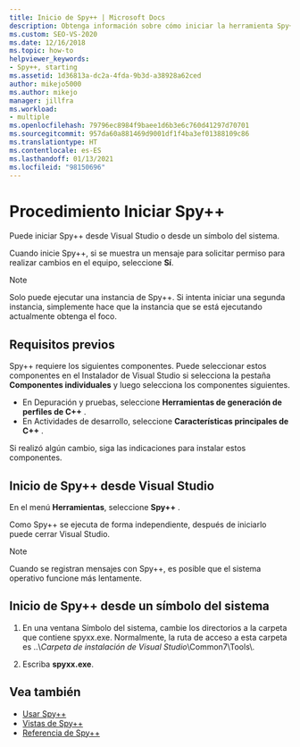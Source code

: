 ```yaml
---
title: Inicio de Spy++ | Microsoft Docs
description: Obtenga información sobre cómo iniciar la herramienta Spy++ en Visual Studio o en un símbolo del sistema cuando quiera depurar una solución.
ms.custom: SEO-VS-2020
ms.date: 12/16/2018
ms.topic: how-to
helpviewer_keywords:
- Spy++, starting
ms.assetid: 1d36813a-dc2a-4fda-9b3d-a38928a62ced
author: mikejo5000
ms.author: mikejo
manager: jillfra
ms.workload:
- multiple
ms.openlocfilehash: 79796ec8984f9baee1d6b3e6c760d41297d70701
ms.sourcegitcommit: 957da60a881469d9001df1f4ba3ef01388109c86
ms.translationtype: HT
ms.contentlocale: es-ES
ms.lasthandoff: 01/13/2021
ms.locfileid: "98150696"
---
```

# <a name="how-to-start-spy"></a>Procedimiento Iniciar Spy++

Puede iniciar Spy++ desde Visual Studio o desde un símbolo del sistema.

 Cuando inicie Spy++, si se muestra un mensaje para solicitar permiso para realizar cambios en el equipo, seleccione **Sí**.

> [!NOTE]
> Solo puede ejecutar una instancia de Spy++. Si intenta iniciar una segunda instancia, simplemente hace que la instancia que se está ejecutando actualmente obtenga el foco.

## <a name="prerequisites"></a>Requisitos previos

Spy++ requiere los siguientes componentes. Puede seleccionar estos componentes en el Instalador de Visual Studio si selecciona la pestaña **Componentes individuales** y luego selecciona los componentes siguientes.

* En Depuración y pruebas, seleccione **Herramientas de generación de perfiles de C++** .
* En Actividades de desarrollo, seleccione **Características principales de C++** .

Si realizó algún cambio, siga las indicaciones para instalar estos componentes.

## <a name="start-spy-from-visual-studio"></a>Inicio de Spy++ desde Visual Studio

En el menú **Herramientas**, seleccione **Spy++** .

Como Spy++ se ejecuta de forma independiente, después de iniciarlo puede cerrar Visual Studio.

> [!NOTE]
> Cuando se registran mensajes con Spy++, es posible que el sistema operativo funcione más lentamente.

## <a name="start-spy-at-a-command-prompt"></a>Inicio de Spy++ desde un símbolo del sistema

1. En una ventana Símbolo del sistema, cambie los directorios a la carpeta que contiene spyxx.exe. Normalmente, la ruta de acceso a esta carpeta es ..\\*Carpeta de instalación de Visual Studio*\Common7\Tools\\.

2. Escriba **spyxx.exe**.

## <a name="see-also"></a>Vea también
- [Usar Spy++](../debugger/using-spy-increment.md)
- [Vistas de Spy++](../debugger/spy-increment-views.md)
- [Referencia de Spy++](../debugger/spy-increment-reference.md)
